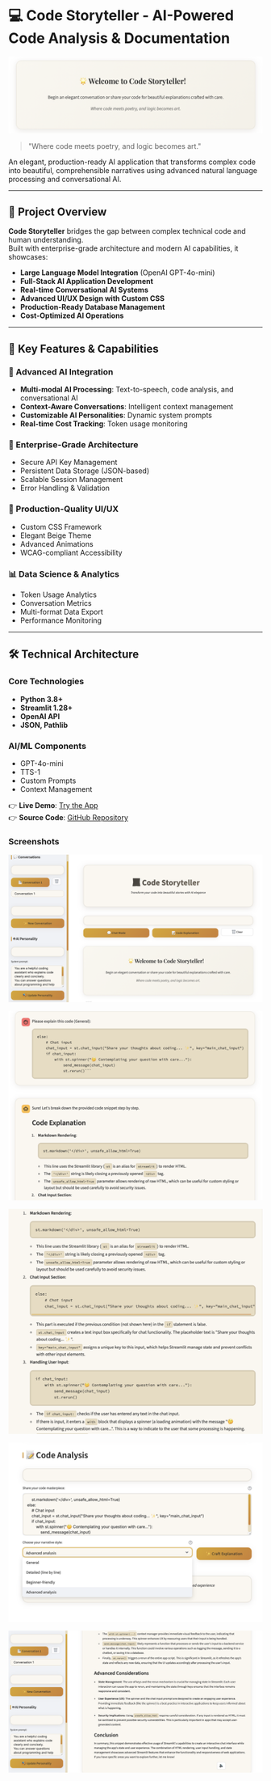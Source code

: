 # 💻 Code Storyteller - AI-Powered Code Analysis & Documentation

![Hero Section Screenshot](assets/cs0.png)

> "Where code meets poetry, and logic becomes art."

An elegant, production-ready AI application that transforms complex code into beautiful, comprehensible narratives using advanced natural language processing and conversational AI.

---

## 🎯 Project Overview

**Code Storyteller** bridges the gap between complex technical code and human understanding.  
Built with enterprise-grade architecture and modern AI capabilities, it showcases:

- **Large Language Model Integration** (OpenAI GPT-4o-mini)  
- **Full-Stack AI Application Development**  
- **Real-time Conversational AI Systems**  
- **Advanced UI/UX Design with Custom CSS**  
- **Production-Ready Database Management**  
- **Cost-Optimized AI Operations**

---

## 🚀 Key Features & Capabilities

### 🤖 Advanced AI Integration
- **Multi-modal AI Processing**: Text-to-speech, code analysis, and conversational AI  
- **Context-Aware Conversations**: Intelligent context management  
- **Customizable AI Personalities**: Dynamic system prompts  
- **Real-time Cost Tracking**: Token usage monitoring  

### 💼 Enterprise-Grade Architecture
- Secure API Key Management  
- Persistent Data Storage (JSON-based)  
- Scalable Session Management  
- Error Handling & Validation  

### 🎨 Production-Quality UI/UX
- Custom CSS Framework  
- Elegant Beige Theme  
- Advanced Animations  
- WCAG-compliant Accessibility  

### 📊 Data Science & Analytics
- Token Usage Analytics  
- Conversation Metrics  
- Multi-format Data Export  
- Performance Monitoring  

---

## 🛠️ Technical Architecture

### Core Technologies
- **Python 3.8+**
- **Streamlit 1.28+**
- **OpenAI API**
- **JSON, Pathlib**

### AI/ML Components
- GPT-4o-mini
- TTS-1
- Custom Prompts
- Context Management

👉 **Live Demo**: [Try the App](https://ebookwriter.streamlit.app/)  
👉 **Source Code**: [GitHub Repository](https://github.com/cersei568/ebook_writer)  

### Screenshots

![Hero Section Screenshot](assets/cs1.png)

![Hero Section Screenshot](assets/cs3.png)

![Hero Section Screenshot](assets/cs4.png)

![Hero Section Screenshot](assets/cs5.png)

![Hero Section Screenshot](assets/cs6.png)